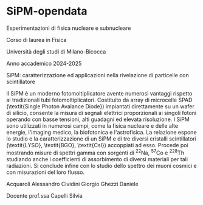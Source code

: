 # SiPM-opendata
Esperimentazioni di fisica nucleare e subnucleare

Corso di laurea in Fisica

Università degli studi di Milano-Bicocca

Anno accademico 2024-2025



SiPM: caratterizzazione ed applicazioni nella rivelazione di particelle con scintillatore

Il SiPM è un moderno fotomoltiplicatore avente numerosi vantaggi rispetto ai tradizionali tubi fotomoltiplicatori. Costituito da array di microcelle SPAD (\textit{Single Photon Avalance Diode}) impiantati direttamente su un wafer di silicio, consente la misura di segnali elettrici proporzionali ai singoli fotoni operando con basse tensioni, alti guadagni ed elevata risoluzione. I SiPM sono utilizzati in numerosi campi, come la fisica nucleare e delle alte energie, l'imaging medico, la biofotonica e l'astrofisica.
La relazione espone lo studio e la caratterizzazione di un SiPM e di tre diversi cristalli scintillatori (\textit{LYSO}, \textit{BGO}, \textit{CsI}) accoppiati ad esso. Procede poi mostrando misure di spettri gamma con sorgenti di $^{22}\text{Na}$, $^{57}\text{Co}$ e $^{228}\text{Th}$ studiando anche i coefficienti di assorbimento di diversi materiali per tali radiazioni. Si conclude infine con lo studio dello spettro dei muoni cosmici e con misurazioni del loro flusso.

Acquaroli Alessandro
Cividini Giorgio
Ghezzi Daniele

Docente prof.ssa Capelli Silvia
